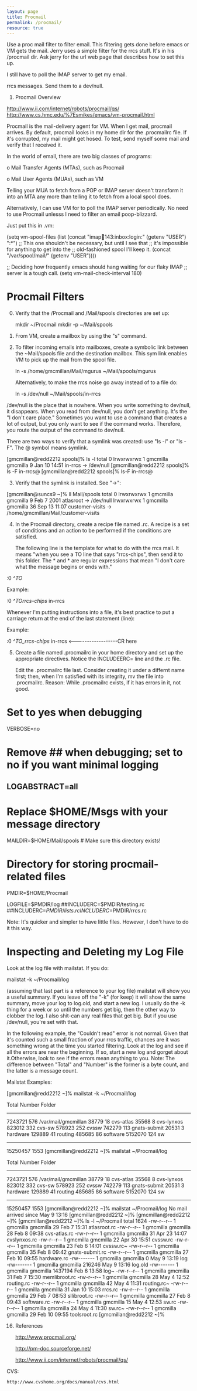 ```yaml
---
layout: page
title: Procmail
permalink: /procmail/
resource: true
---
```


Use a proc mail filter to filter email. This filtering gets done
before emacs or VM gets the mail. Jerry uses a simple filter for the rrcs
stuff. It's in his /procmail dir. Ask jerry for the url web page that
describes how to set this up. 


I still have to poll the IMAP server to get my email. 

rrcs messages. Send them to a dev/null.

1. Procmail Overview

http://www.ii.com/internet/robots/procmail/qs/
http://www.cs.hmc.edu/%7Esmikes/emacs/vm-procmail.html

Procmail is the mail-delivery agent for VM. When I get mail, procmail
arrives. By default, procmail looks in my home dir for the .procmailrc
file. If it's corrupted, my mail might get hosed. To test, send myself
some mail and verify that I received it.

In the world of email, there are two big classes of programs: 

  o Mail Transfer Agents (MTAs), such as Procmail

  o Mail User Agents (MUAs), such as VM

Telling your MUA to fetch from a POP or IMAP server doesn't
transform it into an MTA any more than telling it to fetch from a
local spool does.

Alternatively, I can use VM for to poll the IMAP server
periodically. No need to use Procmail unlesss I need to filter an
email poop-blizzard. 

Just put this in .vm:

(setq vm-spool-files
      (list (concat "imap:email:143:inbox:login:"
		    (getenv "USER") ":*")
	    ;; This one shouldn't be necessary, but until I see that
	    ;; it's impossible for anything to get into the
	    ;; old-fashioned spool I'll keep it.
	    (concat "/var/spool/mail/" (getenv "USER"))))

;; Deciding how frequently emacs should hang waiting for our flaky IMAP
;; server is a tough call.
(setq vm-mail-check-interval 180)


Procmail Filters
================

0. Verify that the /Procmail and /Mail/spools directories are set up:

      mkdir ~/Procmail
      mkdir -p ~/Mail/spools

1. From VM, create a mailbox by using the "s" command.


2. To filter incoming emails into mailboxes, create a symbolic link
   between the ~Mail/spools file and the destination mailbox. This sym link
   enables VM to pick up the mail from the spool file. 

      ln -s /home/gmcmillan/Mail/mgurus ~/Mail/spools/mgurus

   Alternatively, to make the rrcs noise go away instead of to a file do:

      ln -s /dev/null ~/Mail/spools/in-rrcs

/dev/null is the place that is nowhere. When you write something to
dev/null, it disappears. When you read from dev/null, you don't get
anything. It's the "I don't care place." Sometimes you want to use a
command that creates a lot of output, but you only want to see if the
command works. Therefore, you route the output of the command to
dev/null.

There are two ways to verify that a symlink was created: use "ls -l"
or "ls -F". The @ symbol means symlink.

[gmcmillan@redd2212 spools]% ls -l
total 0
lrwxrwxrwx    1 gmcmilla gmcmilla        9 Jan 10 14:51 in-rrcs -> /dev/null
[gmcmillan@redd2212 spools]% ls -F
in-rrcs@
[gmcmillan@redd2212 spools]% ls-F
in-rrcs@ 



3. Verify that the symlink is installed. See "->":

[gmcmillan@suncs9 ~]% ll Mail/spools
total 0
lrwxrwxrwx   1 gmcmilla gmcmilla        9 Feb  7  2001 atlasroot -> /dev/null
lrwxrwxrwx   1 gmcmilla gmcmilla       36 Sep 13 11:07 customer-visits -> /home/gmcmillan/Mail/customer-visits



4. In the Procmail directory, create a recipe file named
   <mailbox>.rc. A recipe is a set of conditions and an action to be
   performed if the conditions are satisfied. 

   The following line is the template for what to do
   with the rrcs mail. It means "when you see a TO line that says
   "rrcs-chips", then send it to this folder. The * and * are regular
   expressions that mean "I don't care what the message begins or ends with."

:0
*^TO<SourceEmail>*
<DestinationMailbox>

Example:

:0
*^TOrrcs-chips*
in-rrcs


Whenever I'm putting instructions into a file, it's best practice to
put a carriage return at the end of the last statement (line):


Example:

 :0
 *^TO_rrcs-chips*
 in-rrcs <------------------CR here


5. Create a file named .procmailrc in your home directory and set up
   the appropriate directives. Notice the INCLUDEERC= line and the .rc file. 

   Edit the .procmailrc file last. Consider creating it under a
   differnt name first; then, when I'm satisfied with its integrity,
   mv the file into .procmailrc. Reason: While .procmailrc exists, if
   it has errors in it, not good.


# Set to yes when debugging
VERBOSE=no

# Remove ## when debugging; set to no if you want minimal logging
## LOGABSTRACT=all

# Replace $HOME/Msgs with your message directory
MAILDIR=$HOME/Mail/spools       # Make sure this directory exists!

# Directory for storing procmail-related files
PMDIR=$HOME/Procmail

LOGFILE=$PMDIR/log
##INCLUDERC=$PMDIR/testing.rc
##INCLUDERC=$PMDIR/lists.rc
INCLUDERC=$PMDIR/rrcs.rc


Note: It's quicker and simpler to have little files. However, I don't
have to do it this way.


Inspecting and Deleting my Log File
===================================
Look at the log file with mailstat.  If you do:

  mailstat -k ~/Procmail/log

(assuming that last part is a reference to your log file) mailstat
will show you a useful summary.  If you leave off the "-k" (for keep)
it will show the same summary, move your log to log.old, and start a
new log.  I usually do the -k thing for a week or so until the numbers
get big, then the other way to clobber the log.  I also shit-can any
real files that get big.  But if you use /dev/null, you're set with
that.

In the following example, the "Couldn't read" error is not
normal. Given that it's counted such a small fraction of your rrcs
traffic, chances are it was something wrong at the time you started
filtering.  Look at the log and see if all the errors are near the
beginning.  If so, start a new log and gorget about it.Otherwise, look
to see if the errors mean anything to you. Note: The difference
between "Total" and "Number" is the former is a byte count, and the
latter is a message count.



Mailstat Examples:
 
[gmcmillan@redd2212 ~]% mailstat -k ~/Procmail/log

  Total  Number Folder
  -----  ------ ------
7243721     576 /var/mail/gmcmillan
  38779      18 cvs-atlas
  35568       8 cvs-lynxos
 823012     332 cvs-sw
 578923     252 cvssw
 742279     113 gnats-submit
  20531       3 hardware
 129889      41 routing
 485685      86 software
5152070     124 sw
  -----  ------
15250457    1553
[gmcmillan@redd2212 ~]% mailstat ~/Procmail/log

  Total  Number Folder
  -----  ------ ------
7243721     576 /var/mail/gmcmillan
  38779      18 cvs-atlas
  35568       8 cvs-lynxos
 823012     332 cvs-sw
 578923     252 cvssw
 742279     113 gnats-submit
  20531       3 hardware
 129889      41 routing
 485685      86 software
5152070     124 sw
  -----  ------
15250457    1553
[gmcmillan@redd2212 ~]% mailstat ~/Procmail/log
No mail arrived since May 9 13:16
[gmcmillan@redd2212 ~]% 
[gmcmillan@redd2212 ~]% 
[gmcmillan@redd2212 ~]% ls -l ~/Procmail
total 1624
-rw-r--r--    1 gmcmilla gmcmilla       29 Feb  7 15:31 atlasroot.rc
-rw-r--r--    1 gmcmilla gmcmilla       28 Feb  8 09:38 cvs-atlas.rc
-rw-r--r--    1 gmcmilla gmcmilla       31 Apr 23 14:07 cvslynxos.rc
-rw-r--r--    1 gmcmilla gmcmilla       22 Apr 30 15:51 cvssw.rc
-rw-r--r--    1 gmcmilla gmcmilla       23 Feb  6 14:01 cvssw.rc~
-rw-r--r--    1 gmcmilla gmcmilla       35 Feb  8 09:42 gnats-submit.rc
-rw-r--r--    1 gmcmilla gmcmilla       27 Feb 10 09:55 hardware.rc
-rw-------    1 gmcmilla gmcmilla        0 May  9 13:19 log
-rw-------    1 gmcmilla gmcmilla   216246 May  9 13:16 log.old
-rw-------    1 gmcmilla gmcmilla  1437194 Feb  6 13:58 log~
-rw-r--r--    1 gmcmilla gmcmilla       31 Feb  7 15:30 memlibroot.rc
-rw-r--r--    1 gmcmilla gmcmilla       28 May  4 12:52 routing.rc
-rw-r--r--    1 gmcmilla gmcmilla       42 May  4 11:31 routing.rc~
-rw-r--r--    1 gmcmilla gmcmilla       31 Jan 10 15:03 rrcs.rc
-rw-r--r--    1 gmcmilla gmcmilla       29 Feb  7 08:53 sllibroot.rc
-rw-r--r--    1 gmcmilla gmcmilla       27 Feb  8 09:43 software.rc
-rw-r--r--    1 gmcmilla gmcmilla       15 May  4 12:53 sw.rc
-rw-r--r--    1 gmcmilla gmcmilla       24 May  4 11:30 sw.rc~
-rw-r--r--    1 gmcmilla gmcmilla       29 Feb 10 09:55 toolsroot.rc
[gmcmillan@redd2212 ~]% 



16. References

	http://www.procmail.org/

	http://pm-doc.sourceforge.net/

	http://www.ii.com/internet/robots/procmail/qs/

CVS:

	http://www.cvshome.org/docs/manual/cvs.html

